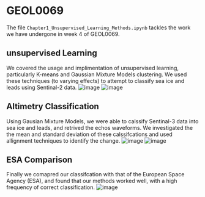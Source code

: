 # GEOL0069
The file `Chapter1_Unsupervised_Learning_Methods.ipynb` tackles the work we have undergone in week 4 of GEOL0069.
## unsupervised Learning
We covered the usage and implimentation of unsupervised learning, particularly K-means and Gaussian Mixture Models clustering. We used these techniques (to varying effects) to attempt to classify sea ice and leads using Sentinal-2 data.
![image](https://github.com/user-attachments/assets/70cce688-7c83-46d2-ad96-5e0899cd2021)
![image](https://github.com/user-attachments/assets/b8c91169-027d-45f8-94da-3f3ed520fd18)
## Altimetry Classification
Using Gausian Mixture Models, we were able to calssify Sentinal-3 data into sea ice and leads, and retrived the echos waveforms. We investigated the the mean and standard deviation of these calssifcations and used allignment techniques to identify the change.
![image](https://github.com/user-attachments/assets/27286081-22da-4aa6-8573-3d641748b2e8)
![image](https://github.com/user-attachments/assets/2f756a97-0425-4f84-b261-bfc93e7dcb98)


## ESA Comparison
Finally we comapred our classifcation with that of the European Space Agency (ESA), and found that our methods worked well, with a high frequency of correct classification.
![image](https://github.com/user-attachments/assets/844f42ca-4669-453f-a0bc-76eaf8412a74)
